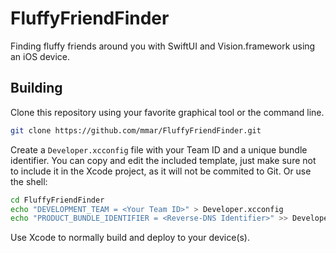 # FluffyFriendFinder

Finding fluffy friends around you with SwiftUI and Vision.framework using an iOS device.

## Building

Clone this repository using your favorite graphical tool or the command line.

```sh
git clone https://github.com/mmar/FluffyFriendFinder.git
```

Create a `Developer.xcconfig` file with your Team ID and a unique bundle identifier. You
can copy and edit the included template, just make sure not to include it in the Xcode project,
as it will not be commited to Git. Or use the shell:

```sh
cd FluffyFriendFinder
echo "DEVELOPMENT_TEAM = <Your Team ID>" > Developer.xcconfig
echo "PRODUCT_BUNDLE_IDENTIFIER = <Reverse-DNS Identifier>" >> Developer.xcconfig
```

Use Xcode to normally build and deploy to your device(s).
